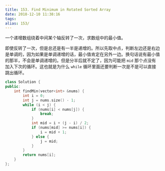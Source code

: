 ```yaml
---
title: 153. Find Minimum in Rotated Sorted Array
date: 2018-12-10 11:38:16
tags:
alias: 153/
---
```


一个递增数组绕着中间某个轴反转了一次，求数组中的最小值。

<!--more-->

即使反转了一次，但是总还是有一半是递增的。所以先取中点，判断左边还是右边是单调的，因为如果是单调递增的话，最小值肯定在另外一边。换句话说有最小值的那半，不会是单调递增的。但是分半后就不定了，因为可能把 `mid` 那个点没有加入下次的循环。这也就是为什么 `while` 循环里面还要判断一次是不是可以直接跳出循环。

```cpp
class Solution {
public:
    int findMin(vector<int> &nums) {
        int i = 0;
        int j = nums.size() - 1;
        while (i < j) {
            if (nums[i] < nums[j]) {
                break;
            }
            int mid = i + (j - i) / 2;
            if (nums[mid] >= nums[i]) {
                i = mid + 1;
            } else {
                j = mid;
            }
        }
        return nums[i];
    }
};
```
